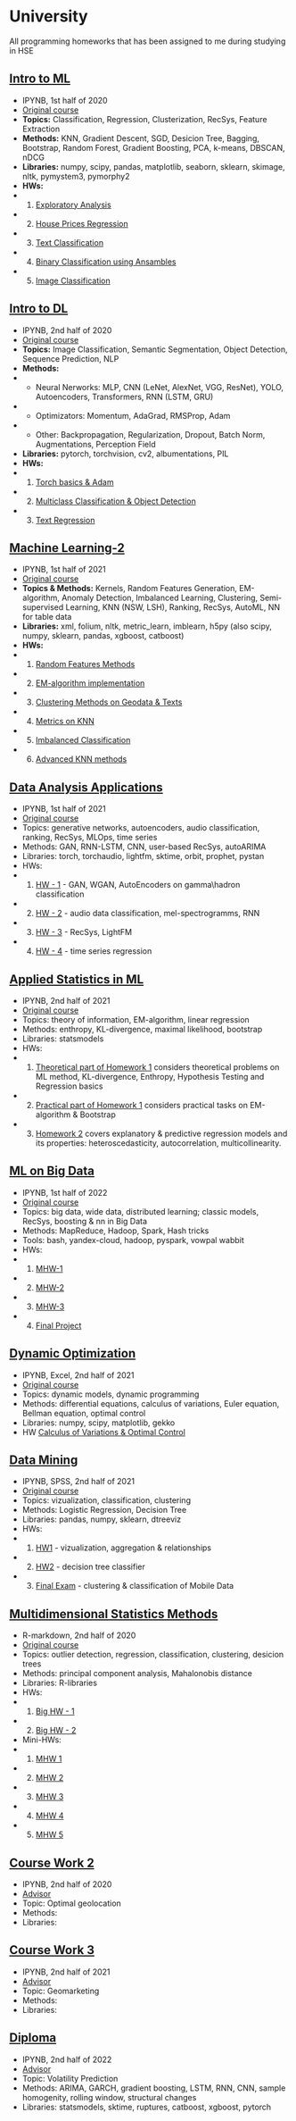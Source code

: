 # University
All programming homeworks that has been assigned to me during studying in HSE

## [Intro to ML](https://github.com/ZolotarevStat/University/tree/main/Intro%20to%20ML) 
* IPYNB, 1st half of 2020
* [Original course](http://wiki.cs.hse.ru/Введение_в_анализ_данных_(майнор_ИАД)_2019/2020)
* **Topics:** Classification, Regression, Clusterization, RecSys, Feature Extraction
* **Methods:** KNN, Gradient Descent, SGD, Desicion Tree, Bagging, Bootstrap, Random Forest, Gradient Boosting, PCA, k-means, DBSCAN, nDCG
* **Libraries:** numpy, scipy, pandas, matplotlib, seaborn, sklearn, skimage, nltk, pymystem3, pymorphy2
* **HWs:** 
* 1. [Exploratory Analysis](https://github.com/ZolotarevStat/University/blob/main/Intro%20to%20ML/HW1_numpy_pandas_matplotlib.ipynb)
* 2. [House Prices Regression](https://github.com/ZolotarevStat/University/blob/main/Intro%20to%20ML/HW2_regression.ipynb)
* 3. [Text Classification](https://github.com/ZolotarevStat/University/blob/main/Intro%20to%20ML/HW3_text_classification.ipynb)
* 4. [Binary Classification using Ansambles](https://github.com/ZolotarevStat/University/blob/main/Intro%20to%20ML/HW4_ansambles.ipynb)
* 5. [Image Classification](https://github.com/ZolotarevStat/University/blob/main/Intro%20to%20ML/HW5_image_classification.ipynb)


## [Intro to DL](https://github.com/ZolotarevStat/University/tree/main/Intro%20to%20DL)
* IPYNB, 2nd half of 2020
* [Original course](http://wiki.cs.hse.ru/Современные_методы_машинного_обучения)
* **Topics:** Image Classification, Semantic Segmentation, Object Detection, Sequence Prediction, NLP
* **Methods:** 
* * Neural Nerworks: MLP, CNN (LeNet, AlexNet, VGG, ResNet), YOLO, Autoencoders, Transformers, RNN (LSTM, GRU)
* * Optimizators: Momentum, AdaGrad, RMSProp, Adam
* * Other: Backpropagation, Regularization, Dropout, Batch Norm, Augmentations, Perception Field
* **Libraries:** pytorch, torchvision, cv2, albumentations, PIL
* **HWs:** 
* 1. [Torch basics & Adam](https://github.com/ZolotarevStat/University/blob/main/Intro%20to%20DL/HW1_Pytorch_Adam_MLP_VGG_ResNet.ipynb)
* 2. [Multiclass Classification & Object Detection](https://github.com/ZolotarevStat/University/blob/main/Intro%20to%20DL/HW2_Image_Classification_Object_Detection.ipynb)
* 3. [Text Regression](https://github.com/ZolotarevStat/University/blob/main/Intro%20to%20DL/HW3_NLP.ipynb)

## [Machine Learning-2](https://github.com/ZolotarevStat/University/tree/main/Machine%20Learning-2) 
* IPYNB, 1st half of 2021
* [Original course](http://wiki.cs.hse.ru/Машинное_обучение_2)
* **Topics & Methods:** Kernels, Random Features Generation, EM-algorithm, Anomaly Detection, Imbalanced Learning, Clustering, Semi-supervised Learning, KNN (NSW, LSH), Ranking, RecSys, AutoML, NN for table data 
* **Libraries:** xml, folium, nltk, metric_learn, imblearn, h5py (also scipy, numpy, sklearn, pandas, xgboost, catboost)
* **HWs:** 
* 1. [Random Features Methods](https://github.com/ZolotarevStat/University/blob/main/Machine%20Learning-2/HW1_random_features.ipynb)
* 2. [EM-algorithm implementation](https://github.com/ZolotarevStat/University/blob/main/Machine%20Learning-2/HW2_em_algorithm.ipynb)
* 3. [Clustering Methods on Geodata & Texts](https://github.com/ZolotarevStat/University/blob/main/Machine%20Learning-2/HW3_clustering.ipynb)
* 4. [Metrics on KNN](https://github.com/ZolotarevStat/University/blob/main/Machine%20Learning-2/HW4_knn.ipynb)
* 5. [Imbalanced Classification](https://github.com/ZolotarevStat/University/blob/main/Machine%20Learning-2/HW5_imbalanced.ipynb)
* 6. [Advanced KNN methods](https://github.com/ZolotarevStat/University/blob/main/Machine%20Learning-2/HW6_KNN_LSH.ipynb)

## [Data Analysis Applications](https://github.com/ZolotarevStat/University/tree/main/Data%20Analysis%20Applications) 
* IPYNB, 1st half of 2021
* [Original course](http://wiki.cs.hse.ru/Прикладные_задачи_анализа_данных)
* Topics: generative networks, autoencoders, audio classification, ranking, RecSys, MLOps, time series
* Methods: GAN, RNN-LSTM, CNN, user-based RecSys, autoARIMA
* Libraries: torch, torchaudio, lightfm, sktime, orbit, prophet, pystan
* HWs: 
* 1. [HW - 1](https://github.com/ZolotarevStat/University/blob/main/Data%20Analysis%20Applications/HW1_GAN_AutoEncoder.ipynb) - GAN, WGAN, AutoEncoders on gamma\hadron classification
* 2. [HW - 2](https://github.com/ZolotarevStat/University/blob/main/Data%20Analysis%20Applications/IAD3last_module_HW2_ZolotarevAnton.ipynb) - audio data classification, mel-spectrogramms, RNN
* 3. [HW - 3](https://github.com/ZolotarevStat/University/blob/main/Data%20Analysis%20Applications/HW3_recsys_lightfm.ipynb) - RecSys, LightFM
* 4. [HW - 4](https://github.com/ZolotarevStat/University/blob/main/Data%20Analysis%20Applications/HW4_IADlast_module_AntonZolotarev%20(1).ipynb) - time series regression

## [Applied Statistics in ML](https://github.com/ZolotarevStat/University/tree/main/Applied%20Statisctics%20in%20ML) 
* IPYNB, 2nd half of 2021
* [Original course](http://wiki.cs.hse.ru/Psmo_21_22)
* Topics: theory of information, EM-algorithm, linear regression
* Methods: enthropy, KL-divergence, maximal likelihood, bootstrap
* Libraries: statsmodels
* HWs: 
* 1. [Theoretical part of Homework 1](https://github.com/ZolotarevStat/University/blob/main/Applied%20Statisctics%20in%20ML/PSMO_HW1.pdf) considers theoretical problems on ML method, KL-divergence, Enthropy, Hypothesis Testing and Regression basics
* 2. [Practical part of Homework 1](https://github.com/ZolotarevStat/University/blob/main/Applied%20Statisctics%20in%20ML/psmo_hw1.ipynb) considers practical tasks on EM-algorithm & Bootstrap
* 3. [Homework 2](https://github.com/ZolotarevStat/University/blob/main/Applied%20Statisctics%20in%20ML/psmo_hw2_Zolotarev.ipynb) covers explanatory & predictive regression models and its properties: heteroscedasticity, autocorrelation, multicollinearity.

## [ML on Big Data](https://github.com/ZolotarevStat/University/tree/main/ML%20on%20Big%20Data) 
* IPYNB, 1st half of 2022
* [Original course](http://wiki.cs.hse.ru/LSML_2021/2022)
* Topics: big data, wide data, distributed learning; classic models, RecSys, boosting & nn in Big Data
* Methods: MapReduce, Hadoop, Spark, Hash tricks
* Tools: bash, yandex-cloud, hadoop, pyspark, vowpal wabbit 
* HWs: 
* 1. [MHW-1](https://github.com/ZolotarevStat/University/blob/main/ML%20on%20Big%20Data/MHW_1_Bash_Cloud.ipynb)
* 2. [MHW-2](https://github.com/ZolotarevStat/University/blob/main/ML%20on%20Big%20Data/MHW_2_Hadoop_Spark.ipynb)
* 3. [MHW-3](https://github.com/ZolotarevStat/University/blob/main/ML%20on%20Big%20Data/MHW_3_Classic_Models.ipynb)
* 4. [Final Project](https://github.com/ZolotarevStat/University/blob/main/ML%20on%20Big%20Data/BigHW_Outbrain_Click_Prediction.ipynb)

## [Dynamic Optimization](https://github.com/ZolotarevStat/University/tree/main/Dynamic%20Optimization) 
* IPYNB, Excel, 2nd half of 2021
* [Original course](http://wiki.cs.hse.ru/Динамическая_оптимизация_в_экономике_и_финансах,_фэн,_2021/22)
* Topics: dynamic models, dynamic programming
* Methods: differential equations, calculus of variations, Euler equation, Bellman equation, optimal control
* Libraries: numpy, scipy, matplotlib, gekko
* HW [Calculus of Variations & Optimal Control](https://github.com/ZolotarevStat/University/blob/main/Dynamic%20Optimization/Dynamic_Optimization.ipynb)

## [Data Mining](https://github.com/ZolotarevStat/University/tree/main/Data%20Mining) 
* IPYNB, SPSS, 2nd half of 2021
* [Original course](https://www.hse.ru/edu/courses/339493317)
* Topics: vizualization, classification, clustering
* Methods: Logistic Regression, Decision Tree 
* Libraries: pandas, numpy, sklearn, dtreeviz
* HWs: 
* 1. [HW1](https://github.com/ZolotarevStat/University/blob/main/Data%20Mining/Data%20Mining%20-%20Homework%201%20(1).ipynb) - vizualization, aggregation & relationships
* 2. [HW2](https://github.com/ZolotarevStat/University/blob/main/Data%20Mining/Data%20Mining%20-%20Homework%202.ipynb) - decision tree classifier
* 3. [Final Exam](https://github.com/ZolotarevStat/University/blob/main/Data%20Mining/Data%20Mining%20-%20Final%20Test.ipynb) - clustering & classification of Mobile Data

## [Multidimensional Statistics Methods](https://github.com/ZolotarevStat/University/tree/main/Multidimensional%20Statistics%20Methods) 
* R-markdown, 2nd half of 2020
* [Original course](https://www.hse.ru/edu/courses/292685006)
* Topics: outlier detection, regression, classification, clustering, desicion trees
* Methods: principal component analysis, Mahalonobis distance
* Libraries: R-libraries
* HWs: 
* 1. [Big HW - 1](https://github.com/ZolotarevStat/University/blob/main/Multidimensional%20Statistics%20Methods/Research%20of%20GDP_1.rmd)
* 2. [Big HW - 2](https://github.com/ZolotarevStat/University/blob/main/Multidimensional%20Statistics%20Methods/Research%20of%20GDP_2.rmd)
* Mini-HWs:
* 1. [MHW 1](https://github.com/ZolotarevStat/University/blob/main/Multidimensional%20Statistics%20Methods/MSM_class_2.rmd)
* 2. [MHW 2](https://github.com/ZolotarevStat/University/blob/main/Multidimensional%20Statistics%20Methods/MSM_class_4.rmd)
* 3. [MHW 3](https://github.com/ZolotarevStat/University/blob/main/Multidimensional%20Statistics%20Methods/MSM_class_8.rmd)
* 4. [MHW 4](https://github.com/ZolotarevStat/University/blob/main/Multidimensional%20Statistics%20Methods/MSM_class11.rmd)
* 5. [MHW 5](https://github.com/ZolotarevStat/University/blob/main/Multidimensional%20Statistics%20Methods/MSM_class14.rmd)

## [Course Work 2](https://github.com/ZolotarevStat/University/tree/main/Course%20Work_2) 
* IPYNB, 2nd half of 2020
* [Advisor](https://www.hse.ru/org/persons/10586209)
* Topic: Optimal geolocation 
* Methods: 
* Libraries: 

## [Course Work 3](https://github.com/ZolotarevStat/University/tree/main/Course%20Work%203) 
* IPYNB, 2nd half of 2021
* [Advisor](https://www.hse.ru/org/persons/11532263)
* Topic: Geomarketing
* Methods: 
* Libraries: 

## [Diploma](https://github.com/ZolotarevStat/University/tree/main/Diploma) 
* IPYNB, 2nd half of 2022
* [Advisor](https://www.hse.ru/staff/lukianchenko)
* Topic: Volatility Prediction
* Methods: ARIMA, GARCH, gradient boosting, LSTM, RNN, CNN, sample homogenity, rolling window, structural changes
* Libraries: statsmodels, sktime, ruptures, catboost, xgboost, pytorch
